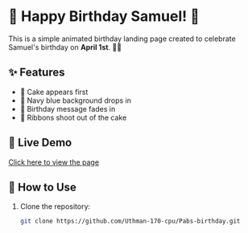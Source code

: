 # 🎉 Happy Birthday Samuel! 🎂  

This is a simple animated birthday landing page created to celebrate Samuel's birthday on **April 1st**. 🎈🎊  

## ✨ Features  
- 🎂 Cake appears first  
- 🎨 Navy blue background drops in  
- 📝 Birthday message fades in  
- 🎀 Ribbons shoot out of the cake  

## 🚀 Live Demo  
[Click here to view the page](https://github.com/Uthman-170-cpu/Pabs-birthday.git/)  

## 📜 How to Use  
1. Clone the repository:  
   ```sh
   git clone https://github.com/Uthman-170-cpu/Pabs-birthday.git
